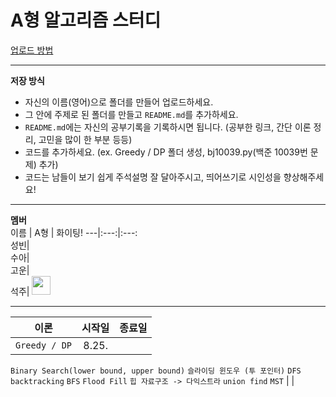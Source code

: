 # A형 알고리즘 스터디

[업로드 방법](https://miro7923.github.io/uno%20mas/teamwork-by-github/)  

---
**저장 방식**  
- 자신의 이름(영어)으로 폴더를 만들어 업로드하세요.  
- 그 안에 주제로 된 폴더를 만들고 `README.md`를 추가하세요.  
- `README.md`에는 자신의 공부기록을 기록하시면 됩니다. (공부한 링크, 간단 이론 정리, 고민을 많이 한 부분 등등)  
- 코드를 추가하세요. (ex. Greedy / DP 폴더 생성, bj10039.py(백준 10039번 문제) 추가)
- 코드는 남들이 보기 쉽게 주석설명 잘 달아주시고, 띄어쓰기로 시인성을 향상해주세요!  

---
**멤버**  
 이름 | A형 | 화이팅!
---|:---:|:---:  
성빈|  
수아|  
고운|  
석주| <img src="https://private-user-images.githubusercontent.com/175068261/360436431-1e04209c-75fd-4293-a682-74addb8ee090.png?jwt=eyJhbGciOiJIUzI1NiIsInR5cCI6IkpXVCJ9.eyJpc3MiOiJnaXRodWIuY29tIiwiYXVkIjoicmF3LmdpdGh1YnVzZXJjb250ZW50LmNvbSIsImtleSI6ImtleTUiLCJleHAiOjE3MjQzMzE3NDEsIm5iZiI6MTcyNDMzMTQ0MSwicGF0aCI6Ii8xNzUwNjgyNjEvMzYwNDM2NDMxLTFlMDQyMDljLTc1ZmQtNDI5My1hNjgyLTc0YWRkYjhlZTA5MC5wbmc_WC1BbXotQWxnb3JpdGhtPUFXUzQtSE1BQy1TSEEyNTYmWC1BbXotQ3JlZGVudGlhbD1BS0lBVkNPRFlMU0E1M1BRSzRaQSUyRjIwMjQwODIyJTJGdXMtZWFzdC0xJTJGczMlMkZhd3M0X3JlcXVlc3QmWC1BbXotRGF0ZT0yMDI0MDgyMlQxMjU3MjFaJlgtQW16LUV4cGlyZXM9MzAwJlgtQW16LVNpZ25hdHVyZT1mOWEyNzQ0ZDgyZjI3NTU3NjBkNjJkYjgzZWVkNzNhMDYzMDdlODRlODhkNmMwMTYxNDBmNTY1MTE3NmIxNjYxJlgtQW16LVNpZ25lZEhlYWRlcnM9aG9zdCZhY3Rvcl9pZD0wJmtleV9pZD0wJnJlcG9faWQ9MCJ9.DHCzJdPVfZRLSZgDlL55z_YGQU0rhectXVSqLbImX3A" width="30" height="30">


---
 이론 | 시작일 | 종료일 
---|:---:|:---:
 `Greedy / DP` | 8.25.
 `Binary Search(lower bound, upper bound)`
 `슬라이딩 윈도우 (투 포인터)`
 `DFS`
 `backtracking`
 `BFS`
 `Flood Fill`
 `힙 자료구조 -> 다익스트라`
 `union find`
 `MST` | | 

